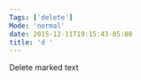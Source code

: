 ```yaml
---
Tags: ['delete']
Mode: 'normal'
date: 2015-12-11T19:15:43-05:00
title: 'd '
---
```


 Delete marked text
